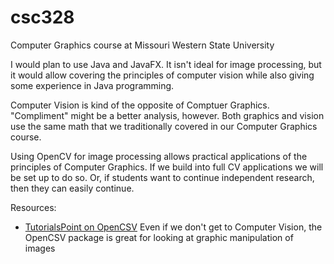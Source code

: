 # csc328
Computer Graphics course at Missouri Western State University

I would plan to use Java and JavaFX.  It isn't ideal for image processing, but it would allow covering the principles of computer vision while also giving some experience in Java programming.

Computer Vision is kind of the opposite of Comptuer Graphics.  "Compliment" might be a better analysis, however.  Both graphics and vision use the same math that we traditionally covered in our Computer Graphics course.

Using OpenCV for image processing allows practical applications of the principles of Computer Graphics.  If we build into full CV applications we will be set up to do so.  Or, if students want to continue independent research, then they can easily continue.

Resources:

- [TutorialsPoint on OpenCSV](https://www.tutorialspoint.com/opencv/index.htm)  Even if we don't get to Computer Vision, the OpenCSV package is great for looking at graphic manipulation of images
